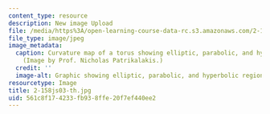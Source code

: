 ```yaml
---
content_type: resource
description: New image Upload
file: /media/https%3A/open-learning-course-data-rc.s3.amazonaws.com/2-158j-computational-geometry-spring-2003/561c8f174233fb938ffe20f7ef440ee2_2-158js03-th.jpg
file_type: image/jpeg
image_metadata:
  caption: Curvature map of a torus showing elliptic, parabolic, and hyperbolic regions.
    (Image by Prof. Nicholas Patrikalakis.)
  credit: ''
  image-alt: Graphic showing elliptic, parabolic, and hyperbolic regions.
resourcetype: Image
title: 2-158js03-th.jpg
uid: 561c8f17-4233-fb93-8ffe-20f7ef440ee2
---
```

